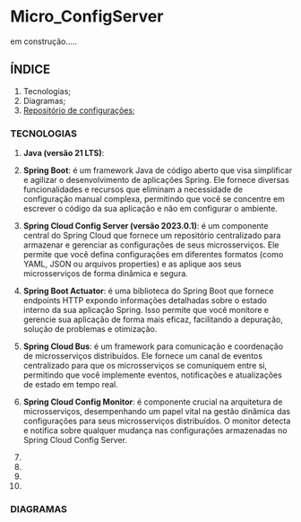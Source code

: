 # Micro_ConfigServer

em construção.....

## ÍNDICE

1. Tecnologias;
2. Diagramas;
3. [Repositório de configurações](https://github.com/juniorsmartins/configserver);

### TECNOLOGIAS

1. __Java (versão 21 LTS)__:


2. __Spring Boot__: é um framework Java de código aberto que visa simplificar e agilizar o desenvolvimento de aplicações Spring. Ele fornece diversas funcionalidades e recursos que eliminam a necessidade de configuração manual complexa, permitindo que você se concentre em escrever o código da sua aplicação e não em configurar o ambiente.


3. __Spring Cloud Config Server (versão 2023.0.1)__: é um componente central do Spring Cloud que fornece um repositório centralizado para armazenar e gerenciar as configurações de seus microsserviços. Ele permite que você defina configurações em diferentes formatos (como YAML, JSON ou arquivos properties) e as aplique aos seus microsserviços de forma dinâmica e segura.


4. __Spring Boot Actuator__: é uma biblioteca do Spring Boot que fornece endpoints HTTP expondo informações detalhadas sobre o estado interno da sua aplicação Spring. Isso permite que você monitore e gerencie sua aplicação de forma mais eficaz, facilitando a depuração, solução de problemas e otimização.


6. __Spring Cloud Bus__: é um framework para comunicação e coordenação de microsserviços distribuídos. Ele fornece um canal de eventos centralizado para que os microsserviços se comuniquem entre si, permitindo que você implemente eventos, notificações e atualizações de estado em tempo real.


7. __Spring Cloud Config Monitor__: é componente crucial na arquitetura de microsserviços, desempenhando um papel vital na gestão dinâmica das configurações para seus microsserviços distribuídos. O monitor detecta e notifica sobre qualquer mudança nas configurações armazenadas no Spring Cloud Config Server.

8. 
9. 
10. 
11. 

### DIAGRAMAS


